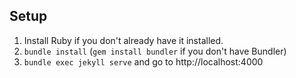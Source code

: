 ## Setup

1. Install Ruby if you don't already have it installed.
2. `bundle install` (`gem install bundler` if you don't have Bundler)
3. `bundle exec jekyll serve` and go to http://localhost:4000
